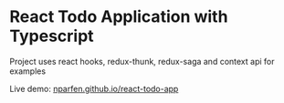 # React Todo Application with Typescript

Project uses react hooks, redux-thunk, redux-saga and context api for examples

Live demo: [nparfen.github.io/react-todo-app](https://nparfen.github.io/react-todo-app)